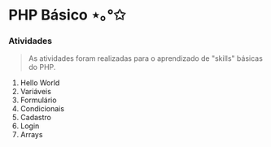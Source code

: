 # PHP Básico ⋆｡°✩
### Atividades
> As atividades foram realizadas para o aprendizado de "skills" básicas do PHP.
  1. Hello World
  2. Variáveis
  3. Formulário
  4. Condicionais
  5. Cadastro
  6. Login
  7. Arrays
 
